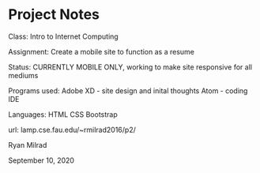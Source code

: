 # Project Notes
Class: Intro to Internet Computing

Assignment: Create a mobile site to function as a resume

Status: CURRENTLY MOBILE ONLY, working to make site responsive for all mediums

Programs used: 
Adobe XD - site design and inital thoughts
Atom - coding IDE

Languages:
HTML
CSS
Bootstrap

url: lamp.cse.fau.edu/~rmilrad2016/p2/

Ryan Milrad

September 10, 2020